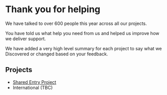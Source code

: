 # Thank you for helping

We have talked to over 600 people this year across all our projects. 

You have told us what help you need from us and helped us improve how we deliver support.

We have added a very high level summary for each project to say what we Discovered or changed based on your feedback. 

## Projects
- [Shared Entry Project](feedbackSEP.html)
- International (TBC)


